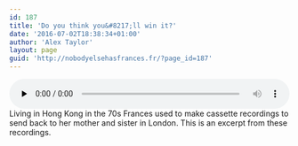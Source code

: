 ```yaml
---
id: 187
title: 'Do you think you&#8217;ll win it?'
date: '2016-07-02T18:38:34+01:00'
author: 'Alex Taylor'
layout: page
guid: 'http://nobodyelsehasfrances.fr/?page_id=187'
---
```


<audio class="wp-audio-shortcode" controls="controls" id="audio-187-3" preload="none" style="width: 100%;"><source src="http://nobodyelsehasfrances.fr/wp-content/uploads/2016/07/Do-you-think-youll-win-it.m4a?_=3" type="audio/mpeg"></source><http://nobodyelsehasfrances.fr/wp-content/uploads/2016/07/Do-you-think-youll-win-it.m4a></audio>  
Living in Hong Kong in the 70s Frances used to make cassette recordings to send back to her mother and sister in London. This is an excerpt from these recordings.